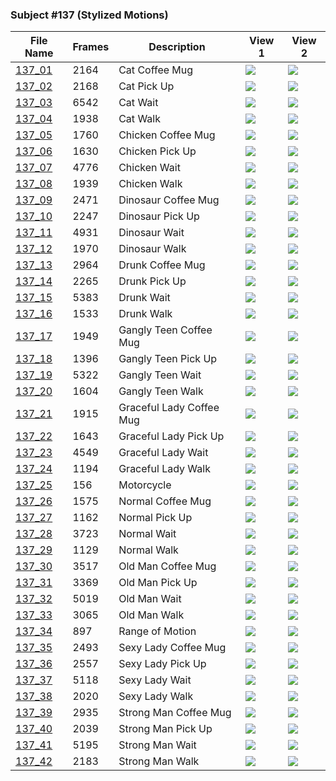 ### Subject #137 (Stylized Motions)
|File Name|Frames|Description|View 1|View 2|
|-|-|-|-|-|
|[137_01](https://github.com/Shriinivas/cmubvh/raw/main/Sequence-136-140/137/Data/137_01.zip)|2164|Cat Coffee Mug|<img src="https://github.com/Shriinivas/cmubvhgifs/blob/main/Sequence-136-140/137/137_01_0.gif"/>|<img src="https://github.com/Shriinivas/cmubvhgifs/blob/main/Sequence-136-140/137/137_01_1.gif"/>|
|[137_02](https://github.com/Shriinivas/cmubvh/raw/main/Sequence-136-140/137/Data/137_02.zip)|2168|Cat Pick Up|<img src="https://github.com/Shriinivas/cmubvhgifs/blob/main/Sequence-136-140/137/137_02_0.gif"/>|<img src="https://github.com/Shriinivas/cmubvhgifs/blob/main/Sequence-136-140/137/137_02_1.gif"/>|
|[137_03](https://github.com/Shriinivas/cmubvh/raw/main/Sequence-136-140/137/Data/137_03.zip)|6542|Cat Wait|<img src="https://github.com/Shriinivas/cmubvhgifs/blob/main/Sequence-136-140/137/137_03_0.gif"/>|<img src="https://github.com/Shriinivas/cmubvhgifs/blob/main/Sequence-136-140/137/137_03_1.gif"/>|
|[137_04](https://github.com/Shriinivas/cmubvh/raw/main/Sequence-136-140/137/Data/137_04.zip)|1938|Cat Walk|<img src="https://github.com/Shriinivas/cmubvhgifs/blob/main/Sequence-136-140/137/137_04_0.gif"/>|<img src="https://github.com/Shriinivas/cmubvhgifs/blob/main/Sequence-136-140/137/137_04_1.gif"/>|
|[137_05](https://github.com/Shriinivas/cmubvh/raw/main/Sequence-136-140/137/Data/137_05.zip)|1760|Chicken Coffee Mug|<img src="https://github.com/Shriinivas/cmubvhgifs/blob/main/Sequence-136-140/137/137_05_0.gif"/>|<img src="https://github.com/Shriinivas/cmubvhgifs/blob/main/Sequence-136-140/137/137_05_1.gif"/>|
|[137_06](https://github.com/Shriinivas/cmubvh/raw/main/Sequence-136-140/137/Data/137_06.zip)|1630|Chicken Pick Up|<img src="https://github.com/Shriinivas/cmubvhgifs/blob/main/Sequence-136-140/137/137_06_0.gif"/>|<img src="https://github.com/Shriinivas/cmubvhgifs/blob/main/Sequence-136-140/137/137_06_1.gif"/>|
|[137_07](https://github.com/Shriinivas/cmubvh/raw/main/Sequence-136-140/137/Data/137_07.zip)|4776|Chicken Wait|<img src="https://github.com/Shriinivas/cmubvhgifs/blob/main/Sequence-136-140/137/137_07_0.gif"/>|<img src="https://github.com/Shriinivas/cmubvhgifs/blob/main/Sequence-136-140/137/137_07_1.gif"/>|
|[137_08](https://github.com/Shriinivas/cmubvh/raw/main/Sequence-136-140/137/Data/137_08.zip)|1939|Chicken Walk|<img src="https://github.com/Shriinivas/cmubvhgifs/blob/main/Sequence-136-140/137/137_08_0.gif"/>|<img src="https://github.com/Shriinivas/cmubvhgifs/blob/main/Sequence-136-140/137/137_08_1.gif"/>|
|[137_09](https://github.com/Shriinivas/cmubvh/raw/main/Sequence-136-140/137/Data/137_09.zip)|2471|Dinosaur Coffee Mug|<img src="https://github.com/Shriinivas/cmubvhgifs/blob/main/Sequence-136-140/137/137_09_0.gif"/>|<img src="https://github.com/Shriinivas/cmubvhgifs/blob/main/Sequence-136-140/137/137_09_1.gif"/>|
|[137_10](https://github.com/Shriinivas/cmubvh/raw/main/Sequence-136-140/137/Data/137_10.zip)|2247|Dinosaur Pick Up|<img src="https://github.com/Shriinivas/cmubvhgifs/blob/main/Sequence-136-140/137/137_10_0.gif"/>|<img src="https://github.com/Shriinivas/cmubvhgifs/blob/main/Sequence-136-140/137/137_10_1.gif"/>|
|[137_11](https://github.com/Shriinivas/cmubvh/raw/main/Sequence-136-140/137/Data/137_11.zip)|4931|Dinosaur Wait|<img src="https://github.com/Shriinivas/cmubvhgifs/blob/main/Sequence-136-140/137/137_11_0.gif"/>|<img src="https://github.com/Shriinivas/cmubvhgifs/blob/main/Sequence-136-140/137/137_11_1.gif"/>|
|[137_12](https://github.com/Shriinivas/cmubvh/raw/main/Sequence-136-140/137/Data/137_12.zip)|1970|Dinosaur Walk|<img src="https://github.com/Shriinivas/cmubvhgifs/blob/main/Sequence-136-140/137/137_12_0.gif"/>|<img src="https://github.com/Shriinivas/cmubvhgifs/blob/main/Sequence-136-140/137/137_12_1.gif"/>|
|[137_13](https://github.com/Shriinivas/cmubvh/raw/main/Sequence-136-140/137/Data/137_13.zip)|2964|Drunk Coffee Mug|<img src="https://github.com/Shriinivas/cmubvhgifs/blob/main/Sequence-136-140/137/137_13_0.gif"/>|<img src="https://github.com/Shriinivas/cmubvhgifs/blob/main/Sequence-136-140/137/137_13_1.gif"/>|
|[137_14](https://github.com/Shriinivas/cmubvh/raw/main/Sequence-136-140/137/Data/137_14.zip)|2265|Drunk Pick Up|<img src="https://github.com/Shriinivas/cmubvhgifs/blob/main/Sequence-136-140/137/137_14_0.gif"/>|<img src="https://github.com/Shriinivas/cmubvhgifs/blob/main/Sequence-136-140/137/137_14_1.gif"/>|
|[137_15](https://github.com/Shriinivas/cmubvh/raw/main/Sequence-136-140/137/Data/137_15.zip)|5383|Drunk Wait|<img src="https://github.com/Shriinivas/cmubvhgifs/blob/main/Sequence-136-140/137/137_15_0.gif"/>|<img src="https://github.com/Shriinivas/cmubvhgifs/blob/main/Sequence-136-140/137/137_15_1.gif"/>|
|[137_16](https://github.com/Shriinivas/cmubvh/raw/main/Sequence-136-140/137/Data/137_16.zip)|1533|Drunk Walk|<img src="https://github.com/Shriinivas/cmubvhgifs/blob/main/Sequence-136-140/137/137_16_0.gif"/>|<img src="https://github.com/Shriinivas/cmubvhgifs/blob/main/Sequence-136-140/137/137_16_1.gif"/>|
|[137_17](https://github.com/Shriinivas/cmubvh/raw/main/Sequence-136-140/137/Data/137_17.zip)|1949|Gangly Teen Coffee Mug|<img src="https://github.com/Shriinivas/cmubvhgifs/blob/main/Sequence-136-140/137/137_17_0.gif"/>|<img src="https://github.com/Shriinivas/cmubvhgifs/blob/main/Sequence-136-140/137/137_17_1.gif"/>|
|[137_18](https://github.com/Shriinivas/cmubvh/raw/main/Sequence-136-140/137/Data/137_18.zip)|1396|Gangly Teen Pick Up|<img src="https://github.com/Shriinivas/cmubvhgifs/blob/main/Sequence-136-140/137/137_18_0.gif"/>|<img src="https://github.com/Shriinivas/cmubvhgifs/blob/main/Sequence-136-140/137/137_18_1.gif"/>|
|[137_19](https://github.com/Shriinivas/cmubvh/raw/main/Sequence-136-140/137/Data/137_19.zip)|5322|Gangly Teen Wait|<img src="https://github.com/Shriinivas/cmubvhgifs/blob/main/Sequence-136-140/137/137_19_0.gif"/>|<img src="https://github.com/Shriinivas/cmubvhgifs/blob/main/Sequence-136-140/137/137_19_1.gif"/>|
|[137_20](https://github.com/Shriinivas/cmubvh/raw/main/Sequence-136-140/137/Data/137_20.zip)|1604|Gangly Teen Walk|<img src="https://github.com/Shriinivas/cmubvhgifs/blob/main/Sequence-136-140/137/137_20_0.gif"/>|<img src="https://github.com/Shriinivas/cmubvhgifs/blob/main/Sequence-136-140/137/137_20_1.gif"/>|
|[137_21](https://github.com/Shriinivas/cmubvh/raw/main/Sequence-136-140/137/Data/137_21.zip)|1915|Graceful Lady Coffee Mug|<img src="https://github.com/Shriinivas/cmubvhgifs/blob/main/Sequence-136-140/137/137_21_0.gif"/>|<img src="https://github.com/Shriinivas/cmubvhgifs/blob/main/Sequence-136-140/137/137_21_1.gif"/>|
|[137_22](https://github.com/Shriinivas/cmubvh/raw/main/Sequence-136-140/137/Data/137_22.zip)|1643|Graceful Lady Pick Up|<img src="https://github.com/Shriinivas/cmubvhgifs/blob/main/Sequence-136-140/137/137_22_0.gif"/>|<img src="https://github.com/Shriinivas/cmubvhgifs/blob/main/Sequence-136-140/137/137_22_1.gif"/>|
|[137_23](https://github.com/Shriinivas/cmubvh/raw/main/Sequence-136-140/137/Data/137_23.zip)|4549|Graceful Lady Wait|<img src="https://github.com/Shriinivas/cmubvhgifs/blob/main/Sequence-136-140/137/137_23_0.gif"/>|<img src="https://github.com/Shriinivas/cmubvhgifs/blob/main/Sequence-136-140/137/137_23_1.gif"/>|
|[137_24](https://github.com/Shriinivas/cmubvh/raw/main/Sequence-136-140/137/Data/137_24.zip)|1194|Graceful Lady Walk|<img src="https://github.com/Shriinivas/cmubvhgifs/blob/main/Sequence-136-140/137/137_24_0.gif"/>|<img src="https://github.com/Shriinivas/cmubvhgifs/blob/main/Sequence-136-140/137/137_24_1.gif"/>|
|[137_25](https://github.com/Shriinivas/cmubvh/raw/main/Sequence-136-140/137/Data/137_25.zip)|156|Motorcycle|<img src="https://github.com/Shriinivas/cmubvhgifs/blob/main/Sequence-136-140/137/137_25_0.gif"/>|<img src="https://github.com/Shriinivas/cmubvhgifs/blob/main/Sequence-136-140/137/137_25_1.gif"/>|
|[137_26](https://github.com/Shriinivas/cmubvh/raw/main/Sequence-136-140/137/Data/137_26.zip)|1575|Normal Coffee Mug|<img src="https://github.com/Shriinivas/cmubvhgifs/blob/main/Sequence-136-140/137/137_26_0.gif"/>|<img src="https://github.com/Shriinivas/cmubvhgifs/blob/main/Sequence-136-140/137/137_26_1.gif"/>|
|[137_27](https://github.com/Shriinivas/cmubvh/raw/main/Sequence-136-140/137/Data/137_27.zip)|1162|Normal Pick Up|<img src="https://github.com/Shriinivas/cmubvhgifs/blob/main/Sequence-136-140/137/137_27_0.gif"/>|<img src="https://github.com/Shriinivas/cmubvhgifs/blob/main/Sequence-136-140/137/137_27_1.gif"/>|
|[137_28](https://github.com/Shriinivas/cmubvh/raw/main/Sequence-136-140/137/Data/137_28.zip)|3723|Normal Wait|<img src="https://github.com/Shriinivas/cmubvhgifs/blob/main/Sequence-136-140/137/137_28_0.gif"/>|<img src="https://github.com/Shriinivas/cmubvhgifs/blob/main/Sequence-136-140/137/137_28_1.gif"/>|
|[137_29](https://github.com/Shriinivas/cmubvh/raw/main/Sequence-136-140/137/Data/137_29.zip)|1129|Normal Walk|<img src="https://github.com/Shriinivas/cmubvhgifs/blob/main/Sequence-136-140/137/137_29_0.gif"/>|<img src="https://github.com/Shriinivas/cmubvhgifs/blob/main/Sequence-136-140/137/137_29_1.gif"/>|
|[137_30](https://github.com/Shriinivas/cmubvh/raw/main/Sequence-136-140/137/Data/137_30.zip)|3517|Old Man Coffee Mug|<img src="https://github.com/Shriinivas/cmubvhgifs/blob/main/Sequence-136-140/137/137_30_0.gif"/>|<img src="https://github.com/Shriinivas/cmubvhgifs/blob/main/Sequence-136-140/137/137_30_1.gif"/>|
|[137_31](https://github.com/Shriinivas/cmubvh/raw/main/Sequence-136-140/137/Data/137_31.zip)|3369|Old Man Pick Up|<img src="https://github.com/Shriinivas/cmubvhgifs/blob/main/Sequence-136-140/137/137_31_0.gif"/>|<img src="https://github.com/Shriinivas/cmubvhgifs/blob/main/Sequence-136-140/137/137_31_1.gif"/>|
|[137_32](https://github.com/Shriinivas/cmubvh/raw/main/Sequence-136-140/137/Data/137_32.zip)|5019|Old Man Wait|<img src="https://github.com/Shriinivas/cmubvhgifs/blob/main/Sequence-136-140/137/137_32_0.gif"/>|<img src="https://github.com/Shriinivas/cmubvhgifs/blob/main/Sequence-136-140/137/137_32_1.gif"/>|
|[137_33](https://github.com/Shriinivas/cmubvh/raw/main/Sequence-136-140/137/Data/137_33.zip)|3065|Old Man Walk|<img src="https://github.com/Shriinivas/cmubvhgifs/blob/main/Sequence-136-140/137/137_33_0.gif"/>|<img src="https://github.com/Shriinivas/cmubvhgifs/blob/main/Sequence-136-140/137/137_33_1.gif"/>|
|[137_34](https://github.com/Shriinivas/cmubvh/raw/main/Sequence-136-140/137/Data/137_34.zip)|897|Range of Motion|<img src="https://github.com/Shriinivas/cmubvhgifs/blob/main/Sequence-136-140/137/137_34_0.gif"/>|<img src="https://github.com/Shriinivas/cmubvhgifs/blob/main/Sequence-136-140/137/137_34_1.gif"/>|
|[137_35](https://github.com/Shriinivas/cmubvh/raw/main/Sequence-136-140/137/Data/137_35.zip)|2493|Sexy Lady Coffee Mug|<img src="https://github.com/Shriinivas/cmubvhgifs/blob/main/Sequence-136-140/137/137_35_0.gif"/>|<img src="https://github.com/Shriinivas/cmubvhgifs/blob/main/Sequence-136-140/137/137_35_1.gif"/>|
|[137_36](https://github.com/Shriinivas/cmubvh/raw/main/Sequence-136-140/137/Data/137_36.zip)|2557|Sexy Lady Pick Up|<img src="https://github.com/Shriinivas/cmubvhgifs/blob/main/Sequence-136-140/137/137_36_0.gif"/>|<img src="https://github.com/Shriinivas/cmubvhgifs/blob/main/Sequence-136-140/137/137_36_1.gif"/>|
|[137_37](https://github.com/Shriinivas/cmubvh/raw/main/Sequence-136-140/137/Data/137_37.zip)|5118|Sexy Lady Wait|<img src="https://github.com/Shriinivas/cmubvhgifs/blob/main/Sequence-136-140/137/137_37_0.gif"/>|<img src="https://github.com/Shriinivas/cmubvhgifs/blob/main/Sequence-136-140/137/137_37_1.gif"/>|
|[137_38](https://github.com/Shriinivas/cmubvh/raw/main/Sequence-136-140/137/Data/137_38.zip)|2020|Sexy Lady Walk|<img src="https://github.com/Shriinivas/cmubvhgifs/blob/main/Sequence-136-140/137/137_38_0.gif"/>|<img src="https://github.com/Shriinivas/cmubvhgifs/blob/main/Sequence-136-140/137/137_38_1.gif"/>|
|[137_39](https://github.com/Shriinivas/cmubvh/raw/main/Sequence-136-140/137/Data/137_39.zip)|2935|Strong Man Coffee Mug|<img src="https://github.com/Shriinivas/cmubvhgifs/blob/main/Sequence-136-140/137/137_39_0.gif"/>|<img src="https://github.com/Shriinivas/cmubvhgifs/blob/main/Sequence-136-140/137/137_39_1.gif"/>|
|[137_40](https://github.com/Shriinivas/cmubvh/raw/main/Sequence-136-140/137/Data/137_40.zip)|2039|Strong Man Pick Up|<img src="https://github.com/Shriinivas/cmubvhgifs/blob/main/Sequence-136-140/137/137_40_0.gif"/>|<img src="https://github.com/Shriinivas/cmubvhgifs/blob/main/Sequence-136-140/137/137_40_1.gif"/>|
|[137_41](https://github.com/Shriinivas/cmubvh/raw/main/Sequence-136-140/137/Data/137_41.zip)|5195|Strong Man Wait|<img src="https://github.com/Shriinivas/cmubvhgifs/blob/main/Sequence-136-140/137/137_41_0.gif"/>|<img src="https://github.com/Shriinivas/cmubvhgifs/blob/main/Sequence-136-140/137/137_41_1.gif"/>|
|[137_42](https://github.com/Shriinivas/cmubvh/raw/main/Sequence-136-140/137/Data/137_42.zip)|2183|Strong Man Walk|<img src="https://github.com/Shriinivas/cmubvhgifs/blob/main/Sequence-136-140/137/137_42_0.gif"/>|<img src="https://github.com/Shriinivas/cmubvhgifs/blob/main/Sequence-136-140/137/137_42_1.gif"/>|
